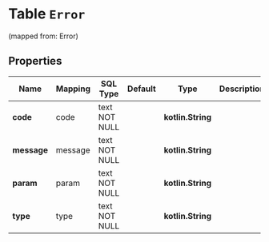 
# Table `Error`
(mapped from: Error)

## Properties
Name | Mapping | SQL Type | Default | Type | Description | Notes
---- | ------- | -------- | ------- | ---- | ----------- | -----
**code** | code | text NOT NULL |  | **kotlin.String** |  | 
**message** | message | text NOT NULL |  | **kotlin.String** |  | 
**param** | param | text NOT NULL |  | **kotlin.String** |  | 
**type** | type | text NOT NULL |  | **kotlin.String** |  | 






